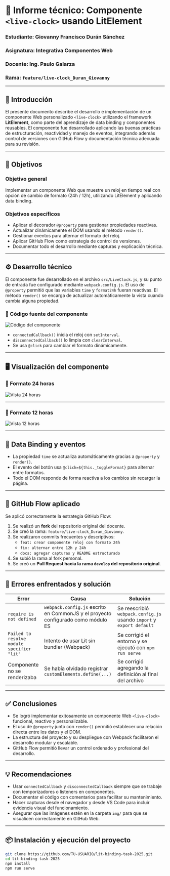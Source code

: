 # 📘 Informe técnico: Componente `<live-clock>` usando LitElement

### Estudiante: Giovanny Francisco Durán Sánchez  
### Asignatura: Integrativa Componentes Web  
### Docente: Ing. Paulo Galarza 
### Rama: `feature/live-clock_Duran_Giovanny`

---

## 🧩 Introducción

El presente documento describe el desarrollo e implementación de un componente Web personalizado `<live-clock>` utilizando el framework **LitElement**, como parte del aprendizaje de data binding y componentes reusables. El componente fue desarrollado aplicando las buenas prácticas de estructuración, reactividad y manejo de eventos, integrando además control de versiones con GitHub Flow y documentación técnica adecuada para su revisión.

---

## 🎯 Objetivos

### Objetivo general
Implementar un componente Web que muestre un reloj en tiempo real con opción de cambio de formato (24h / 12h), utilizando LitElement y aplicando data binding.

### Objetivos específicos
- Aplicar el decorador `@property` para gestionar propiedades reactivas.
- Actualizar dinámicamente el DOM usando el método `render()`.
- Gestionar eventos para alternar el formato del reloj.
- Aplicar GitHub Flow como estrategia de control de versiones.
- Documentar todo el desarrollo mediante capturas y explicación técnica.

---

## ⚙️ Desarrollo técnico

El componente fue desarrollado en el archivo `src/LiveClock.js`, y su punto de entrada fue configurado mediante `webpack.config.js`. El uso de `@property` permitió que las variables `time` y `format24h` fueran reactivas. El método `render()` se encarga de actualizar automáticamente la vista cuando cambia alguna propiedad.

### 🔸 Código fuente del componente

![Código del componente](./img/codigo-componente.png)

- `connectedCallback()` inicia el reloj con `setInterval`.
- `disconnectedCallback()` lo limpia con `clearInterval`.
- Se usa `@click` para cambiar el formato dinámicamente.

---

## 🖥️ Visualización del componente

### 🔹 Formato 24 horas

![Vista 24 horas](./img/reloj-ejecucion-24h.png)

---

### 🔹 Formato 12 horas

![Vista 12 horas](./img/reloj-ejecucion-12h.png)

---

## 🧪 Data Binding y eventos

- La propiedad `time` se actualiza automáticamente gracias a `@property` y `render()`.
- El evento del botón usa `@click=${this._toggleFormat}` para alternar entre formatos.
- Todo el DOM responde de forma reactiva a los cambios sin recargar la página.

---

## 🔁 GitHub Flow aplicado

Se aplicó correctamente la estrategia GitHub Flow:

1. Se realizó un **fork** del repositorio original del docente.
2. Se creó la rama: `feature/live-clock_Duran_Giovanny`.
3. Se realizaron commits frecuentes y descriptivos:
   - `feat: crear componente reloj con formato 24h`
   - `fix: alternar entre 12h y 24h`
   - `docs: agregar capturas y README estructurado`
4. Se subió la rama al fork personal.
5. Se creó un **Pull Request hacia la rama `develop` del repositorio original**.

---

## 🐞 Errores enfrentados y solución

| Error | Causa | Solución |
|------|-------|----------|
| `require is not defined` | `webpack.config.js` escrito en CommonJS y el proyecto configurado como módulo ES | Se reescribió `webpack.config.js` usando `import` y `export default` |
| `Failed to resolve module specifier "lit"` | Intento de usar Lit sin bundler (Webpack) | Se corrigió el entorno y se ejecutó con `npm run serve` |
| Componente no se renderizaba | Se había olvidado registrar `customElements.define(...)` | Se corrigió agregando la definición al final del archivo |

---

## ✅ Conclusiones

- Se logró implementar exitosamente un componente Web `<live-clock>` funcional, reactivo y personalizable.
- El uso de `@property` junto con `render()` permitió establecer una relación directa entre los datos y el DOM.
- La estructura del proyecto y su despliegue con Webpack facilitaron el desarrollo modular y escalable.
- GitHub Flow permitió llevar un control ordenado y profesional del desarrollo.

---

## 💡 Recomendaciones

- Usar `connectedCallback` y `disconnectedCallback` siempre que se trabaje con temporizadores o listeners en componentes.
- Documentar el código con comentarios para facilitar su mantenimiento.
- Hacer capturas desde el navegador y desde VS Code para incluir evidencia visual del funcionamiento.
- Asegurar que las imágenes estén en la carpeta `img/` para que se visualicen correctamente en GitHub Web.

---

## 📦 Instalación y ejecución del proyecto

```bash
git clone https://github.com/TU-USUARIO/lit-binding-task-2025.git
cd lit-binding-task-2025
npm install
npm run serve
